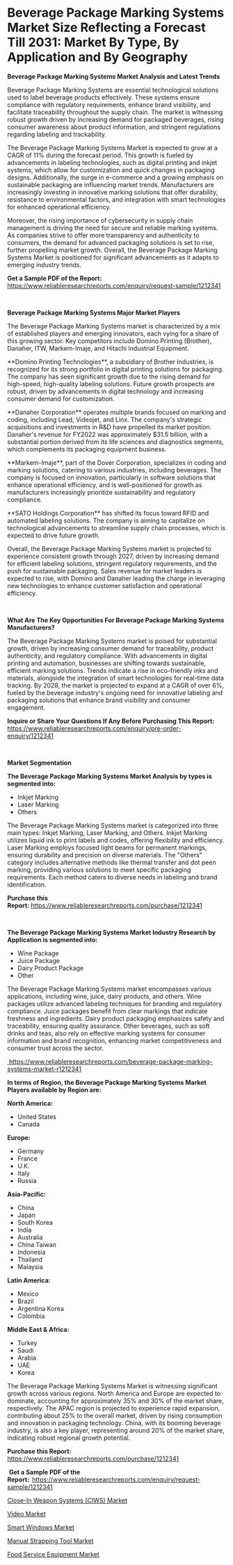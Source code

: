 <p><h1>Beverage Package Marking Systems Market Size Reflecting a Forecast Till 2031: Market By Type, By Application and By Geography</h1></p><p><strong>Beverage Package Marking Systems Market Analysis and Latest Trends</strong></p>
<p><p>Beverage Package Marking Systems are essential technological solutions used to label beverage products effectively. These systems ensure compliance with regulatory requirements, enhance brand visibility, and facilitate traceability throughout the supply chain. The market is witnessing robust growth driven by increasing demand for packaged beverages, rising consumer awareness about product information, and stringent regulations regarding labeling and trackability.</p><p>The Beverage Package Marking Systems Market is expected to grow at a CAGR of 11% during the forecast period. This growth is fueled by advancements in labeling technologies, such as digital printing and inkjet systems, which allow for customization and quick changes in packaging designs. Additionally, the surge in e-commerce and a growing emphasis on sustainable packaging are influencing market trends. Manufacturers are increasingly investing in innovative marking solutions that offer durability, resistance to environmental factors, and integration with smart technologies for enhanced operational efficiency.</p><p>Moreover, the rising importance of cybersecurity in supply chain management is driving the need for secure and reliable marking systems. As companies strive to offer more transparency and authenticity to consumers, the demand for advanced packaging solutions is set to rise, further propelling market growth. Overall, the Beverage Package Marking Systems Market is positioned for significant advancements as it adapts to emerging industry trends.</p></p>
<p><strong>Get a Sample PDF of the Report:&nbsp;</strong> <a href="https://www.reliableresearchreports.com/enquiry/request-sample/1212341?utm_campaign=10&utm_medium=2&utm_source=Github&utm_content=ia&utm_term=17122024&utm_id=beverage-package-marking-systems">https://www.reliableresearchreports.com/enquiry/request-sample/1212341</a></p>
<p>&nbsp;</p>
<p><strong>Beverage Package Marking Systems Major Market Players</strong></p>
<p><p>The Beverage Package Marking Systems market is characterized by a mix of established players and emerging innovators, each vying for a share of this growing sector. Key competitors include Domino Printing (Brother), Danaher, ITW, Markem-Imaje, and Hitachi Industrial Equipment.</p><p>**Domino Printing Technologies**, a subsidiary of Brother Industries, is recognized for its strong portfolio in digital printing solutions for packaging. The company has seen significant growth due to the rising demand for high-speed, high-quality labeling solutions. Future growth prospects are robust, driven by advancements in digital technology and increasing consumer demand for customization.</p><p>**Danaher Corporation** operates multiple brands focused on marking and coding, including Lead, Videojet, and Linx. The company's strategic acquisitions and investments in R&D have propelled its market position. Danaher's revenue for FY2022 was approximately $31.5 billion, with a substantial portion derived from its life sciences and diagnostics segments, which complements its packaging equipment business.</p><p>**Markem-Imaje**, part of the Dover Corporation, specializes in coding and marking solutions, catering to various industries, including beverages. The company is focused on innovation, particularly in software solutions that enhance operational efficiency, and is well-positioned for growth as manufacturers increasingly prioritize sustainability and regulatory compliance.</p><p>**SATO Holdings Corporation** has shifted its focus toward RFID and automated labeling solutions. The company is aiming to capitalize on technological advancements to streamline supply chain processes, which is expected to drive future growth.</p><p>Overall, the Beverage Package Marking Systems market is projected to experience consistent growth through 2027, driven by increasing demand for efficient labeling solutions, stringent regulatory requirements, and the push for sustainable packaging. Sales revenue for market leaders is expected to rise, with Domino and Danaher leading the charge in leveraging new technologies to enhance customer satisfaction and operational efficiency.</p></p>
<p>&nbsp;</p>
<p><strong>What Are The Key Opportunities For Beverage Package Marking Systems Manufacturers?</strong></p>
<p><p>The Beverage Package Marking Systems market is poised for substantial growth, driven by increasing consumer demand for traceability, product authenticity, and regulatory compliance. With advancements in digital printing and automation, businesses are shifting towards sustainable, efficient marking solutions. Trends indicate a rise in eco-friendly inks and materials, alongside the integration of smart technologies for real-time data tracking. By 2028, the market is projected to expand at a CAGR of over 6%, fueled by the beverage industry's ongoing need for innovative labeling and packaging solutions that enhance brand visibility and consumer engagement.</p></p>
<p><strong>Inquire or Share Your Questions If Any Before Purchasing This Report:</strong> <a href="https://www.reliableresearchreports.com/enquiry/pre-order-enquiry/1212341?utm_campaign=10&utm_medium=2&utm_source=Github&utm_content=ia&utm_term=17122024&utm_id=beverage-package-marking-systems">https://www.reliableresearchreports.com/enquiry/pre-order-enquiry/1212341</a></p>
<p>&nbsp;</p>
<p><strong>Market Segmentation</strong></p>
<p><strong>The Beverage Package Marking Systems Market Analysis by types is segmented into:</strong></p>
<p><ul><li>Inkjet Marking</li><li>Laser Marking</li><li>Others</li></ul></p>
<p><p>The Beverage Package Marking Systems market is categorized into three main types: Inkjet Marking, Laser Marking, and Others. Inkjet Marking utilizes liquid ink to print labels and codes, offering flexibility and efficiency. Laser Marking employs focused light beams for permanent markings, ensuring durability and precision on diverse materials. The "Others" category includes alternative methods like thermal transfer and dot peen marking, providing various solutions to meet specific packaging requirements. Each method caters to diverse needs in labeling and brand identification.</p></p>
<p><strong>Purchase this Report:&nbsp;</strong><a href="https://www.reliableresearchreports.com/purchase/1212341?utm_campaign=10&utm_medium=2&utm_source=Github&utm_content=ia&utm_term=17122024&utm_id=beverage-package-marking-systems">https://www.reliableresearchreports.com/purchase/1212341</a></p>
<p>&nbsp;</p>
<p><strong>The Beverage Package Marking Systems Market Industry Research by Application is segmented into:</strong></p>
<p><ul><li>Wine Package</li><li>Juice Package</li><li>Dairy Product Package</li><li>Other</li></ul></p>
<p><p>The Beverage Package Marking Systems market encompasses various applications, including wine, juice, dairy products, and others. Wine packages utilize advanced labeling techniques for branding and regulatory compliance. Juice packages benefit from clear markings that indicate freshness and ingredients. Dairy product packaging emphasizes safety and traceability, ensuring quality assurance. Other beverages, such as soft drinks and teas, also rely on effective marking systems for consumer information and brand recognition, enhancing market competitiveness and consumer trust across the sector.</p></p>
<p><a href="https://www.reliableresearchreports.com/beverage-package-marking-systems-market-r1212341?utm_campaign=10&utm_medium=2&utm_source=Github&utm_content=ia&utm_term=17122024&utm_id=beverage-package-marking-systems">&nbsp;https://www.reliableresearchreports.com/beverage-package-marking-systems-market-r1212341</a></p>
<p><strong>In terms of Region, the Beverage Package Marking Systems Market Players available by Region are:</strong></p>
<p>
    <p> <strong> North America: </strong>
        <ul>
            <li>United States</li>
            <li>Canada</li>
        </ul>
        </p> 
    <p> <strong> Europe: </strong>
        <ul>
            <li>Germany</li>
            <li>France</li>
            <li>U.K.</li>
            <li>Italy</li>
            <li>Russia</li>
        </ul>
        </p> 
    <p> <strong> Asia-Pacific: </strong>
        <ul>
            <li>China</li>
            <li>Japan</li>
            <li>South Korea</li>
            <li>India</li>
            <li>Australia</li>
            <li>China Taiwan</li>
            <li>Indonesia</li>
            <li>Thailand</li>
            <li>Malaysia</li>
        </ul>
        </p> 
    <p> <strong> Latin America: </strong>
        <ul>
            <li>Mexico</li>
            <li>Brazil</li>
            <li>Argentina Korea</li>
            <li>Colombia</li>
        </ul>
        </p> 
    <p> <strong> Middle East & Africa: </strong>
        <ul>
            <li>Turkey</li>
            <li>Saudi</li>
            <li>Arabia</li>
            <li>UAE</li>
            <li>Korea</li>
        </ul>
    </p>
    </p>
<p><p>The Beverage Package Marking Systems Market is witnessing significant growth across various regions. North America and Europe are expected to dominate, accounting for approximately 35% and 30% of the market share, respectively. The APAC region is projected to experience rapid expansion, contributing about 25% to the overall market, driven by rising consumption and innovation in packaging technology. China, with its booming beverage industry, is also a key player, representing around 20% of the market share, indicating robust regional growth potential.</p></p>
<p><strong>Purchase this Report: </strong><a href="https://www.reliableresearchreports.com/purchase/1212341?utm_campaign=10&utm_medium=2&utm_source=Github&utm_content=ia&utm_term=17122024&utm_id=beverage-package-marking-systems">https://www.reliableresearchreports.com/purchase/1212341</a></p>
<p>&nbsp;<strong>Get a Sample PDF of the Report:&nbsp;&nbsp;</strong><a href="https://www.reliableresearchreports.com/enquiry/request-sample/1212341?utm_campaign=10&utm_medium=2&utm_source=Github&utm_content=ia&utm_term=17122024&utm_id=beverage-package-marking-systems">https://www.reliableresearchreports.com/enquiry/request-sample/1212341</a></p>
<p><strong></strong></p>
<p><p><a href="https://github.com/mahnoor2003/Market-Research-Report-List-6/blob/main/close-in-weapon-systems-ciws-market.md?utm_campaign=10&utm_medium=2&utm_source=Github&utm_content=ia&utm_term=17122024&utm_id=beverage-package-marking-systems">Close-In Weapon Systems (CIWS) Market</a></p><p><a href="https://github.com/ygfu6u/Market-Research-Report-List-1/blob/main/video-market.md?utm_campaign=10&utm_medium=2&utm_source=Github&utm_content=ia&utm_term=17122024&utm_id=beverage-package-marking-systems">Video Market</a></p><p><a href="https://www.linkedin.com/pulse/smart-windows-market-analysis-striking-cagr-45-from-2024-b9gff?utm_campaign=10&utm_medium=2&utm_source=Github&utm_content=ia&utm_term=17122024&utm_id=beverage-package-marking-systems">Smart Windows Market</a></p><p><a href="https://www.linkedin.com/pulse/manual-strapping-tool-market-report-in-depth-analysis-industry-kmkbf?utm_campaign=10&utm_medium=2&utm_source=Github&utm_content=ia&utm_term=17122024&utm_id=beverage-package-marking-systems">Manual Strapping Tool Market</a></p><p><a href="https://www.linkedin.com/pulse/revenue-analysis-food-service-equipment-market-projected-jcqsf?utm_campaign=10&utm_medium=2&utm_source=Github&utm_content=ia&utm_term=17122024&utm_id=beverage-package-marking-systems">Food Service Equipment Market</a></p></p>